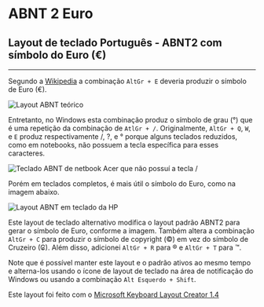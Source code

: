# ABNT 2 Euro
## Layout de teclado Português - ABNT2 com símbolo do Euro (€)
---
Segundo a [Wikipedia](https://en.wikipedia.org/wiki/AltGr_key#Brazil) a combinação `AltGr + E` deveria produzir o símbolo de Euro (€).

![Layout ABNT teórico](https://i.imgur.com/nC17mKG.png)

Entretanto, no Windows esta combinação produz o símbolo de grau (°) que é uma repetição da combinação de `AtlGr + /`. Originalmente, `AltGr + Q`, `W`, e `E` produz respectivamente /, ?, e ° porque alguns teclados reduzidos, como em notebooks, não possuem a tecla específica para esses caracteres. 

![Teclado ABNT de netbook Acer que não possuí a tecla /](https://i.imgur.com/mDbZ8bA.jpeg)

Porém em teclados completos, é mais útil o símbolo do Euro, como na imagem abaixo.

![Layout ABNT em teclado da HP](https://i.imgur.com/F0m6KjY.png)

Este layout de teclado alternativo modifica o layout padrão ABNT2 para gerar o símbolo de Euro, conforme a imagem. Também altera a combinação `AltGr + C` para produzir o símbolo de copyright (©) em vez do símbolo de Cruzeiro (₢). Além disso, adicionei `AltGr + R` para ® e `AltGr + T` para ™. 

Note que é possível manter este layout e o padrão ativos ao mesmo tempo e alterna-los usando o ícone de layout de teclado na área de notificação do Windows ou usando a combinação `Alt Esquerdo + Shift`.

Este layout foi feito com o [Microsoft Keyboard Layout Creator 1.4](https://support.microsoft.com/pt-br/help/823010/the-microsoft-keyboard-layout-creator)
